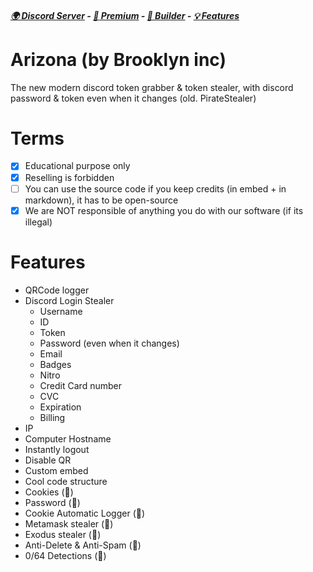 ##### [🌍 Discord Server](https://discord.gg/wEpw66CAMF) -  [:gem: Premium](https://discord.gg/wEpw66CAMF) - [🔧 Builder](https://github.com/rushscriptz/Arizona-Grabber) - [💡 Features](https://github.com/rushscriptz/Arizona-Grabber/edit/main/README.md#features) 

# Arizona (by Brooklyn inc)
The new modern discord token grabber & token stealer, with discord password & token even when it changes (old. PirateStealer)

# Terms
- [x] Educational purpose only
- [x] Reselling is forbidden
- [ ] You can use the source code if you keep credits (in embed + in markdown), it has to be open-source
- [x] We are NOT responsible of anything you do with our software (if its illegal)

# Features
- QRCode logger 
- Discord Login Stealer
  - Username
  - ID
  - Token
  - Password (even when it changes)
  - Email
  - Badges
  - Nitro
  - Credit Card number
  - CVC
  - Expiration
  - Billing
- IP
- Computer Hostname
- Instantly logout
- Disable QR
- Custom embed
- Cool code structure
- Cookies (💎)
- Password (💎)
- Cookie Automatic Logger (💎)
- Metamask stealer (💎)
- Exodus stealer (💎)
- Anti-Delete & Anti-Spam (💎)
- 0/64 Detections (💎)
